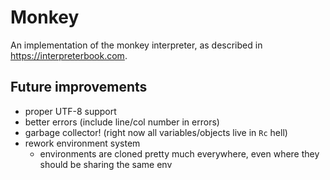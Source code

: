 # Monkey

An implementation of the monkey interpreter, as described in <https://interpreterbook.com>.

## Future improvements

- proper UTF-8 support
- better errors (include line/col number in errors)
- garbage collector! (right now all variables/objects live in `Rc` hell)
- rework environment system
  - environments are cloned pretty much everywhere, even where they should be sharing the same env
